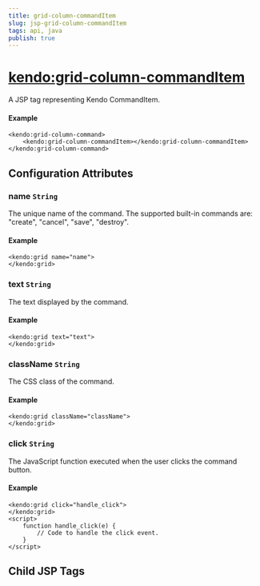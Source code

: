 ```yaml
---
title: grid-column-commandItem
slug: jsp-grid-column-commandItem
tags: api, java
publish: true
---
```


# <kendo:grid-column-commandItem>
A JSP tag representing Kendo CommandItem.

#### Example
    <kendo:grid-column-command>
        <kendo:grid-column-commandItem></kendo:grid-column-commandItem>
    </kendo:grid-column-command>


## Configuration Attributes


### name `String`

The unique name of the command. The supported built-in commands are: "create", "cancel", "save", "destroy".

#### Example
    <kendo:grid name="name">
    </kendo:grid>



### text `String`

The text displayed by the command.

#### Example
    <kendo:grid text="text">
    </kendo:grid>



### className `String`

The CSS class of the command.

#### Example
    <kendo:grid className="className">
    </kendo:grid>



### click `String`

The JavaScript function executed when the user clicks the command button.

#### Example
    <kendo:grid click="handle_click">
    </kendo:grid>
    <script>
        function handle_click(e) {
            // Code to handle the click event.
        }
    </script>



## Child JSP Tags
 
